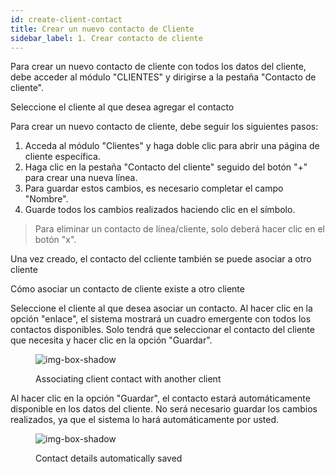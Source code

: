 ```yaml
---
id: create-client-contact
title: Crear un nuevo contacto de Cliente
sidebar_label: 1. Crear contacto de cliente
---
```


Para crear un nuevo contacto de cliente con todos los datos del cliente, debe acceder al módulo "CLIENTES" y dirigirse a la pestaña "Contacto de cliente".


Seleccione el cliente al que desea agregar el contacto

Para crear un nuevo contacto de cliente, debe seguir los siguientes pasos:

1. Acceda al módulo "Clientes" y haga doble clic para abrir una página de cliente específica.
2. Haga clic en la pestaña "Contacto del cliente" seguido del botón "+" para crear una nueva línea.
3. Para guardar estos cambios, es necesario completar el campo "Nombre".
4. Guarde todos los cambios realizados haciendo clic en el símbolo.

> Para eliminar un contacto de línea/cliente, solo deberá hacer clic en el botón "x".



Una vez creado, el contacto del ccliente también se puede asociar a otro cliente

Cómo asociar un contacto de cliente existe a otro cliente

Seleccione el cliente al que desea asociar un contacto.
Al hacer clic en la opción "enlace", el sistema mostrará un cuadro emergente con todos los contactos disponibles. Solo tendrá que seleccionar el contacto del cliente que necesita y hacer clic en la opción "Guardar".

<figure>

![img-box-shadow](/img/university/crm/crm-client1-3.png)
<figcaption>Associating client contact with another client</figcaption>
</figure>

Al hacer clic en la opción "Guardar", el contacto estará automáticamente disponible en los datos del cliente.
No será necesario guardar los cambios realizados, ya que el sistema lo hará automáticamente por usted.

<figure>

![img-box-shadow](/img/university/crm/crm-client1-4.png)
<figcaption>Contact details automatically saved</figcaption>
</figure>

